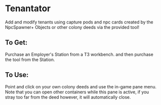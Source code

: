 # Tenantator
Add and modify tenants using capture pods and npc cards created by the NpcSpawner+ Objects or other colony deeds via the provided tool!  

## To Get:  
Purchase an Employer's Station from a T3 workbench. and then purchase the tool from the Station.

## To Use:
Point and click on your own colony deeds and use the in-game pane menu.  Note that you can open other containers while this pane is active, if you stray too far from the deed however, it will automatically close.



